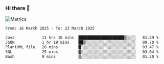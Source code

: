 ### Hi there 👋

![Metrics](https://github.com/radoapx/radoapx/blob/main/github-metrics.svg)

<!--START_SECTION:waka-->

```txt
From: 16 March 2025 - To: 23 March 2025

Java            11 hrs 10 mins  ████████████████████▒░░░░   81.59 %
JSON            1 hr 19 mins    ██▒░░░░░░░░░░░░░░░░░░░░░░   09.70 %
PlantUML file   28 mins         █░░░░░░░░░░░░░░░░░░░░░░░░   03.47 %
SQL             25 mins         ▓░░░░░░░░░░░░░░░░░░░░░░░░   03.04 %
Bash            9 mins          ▒░░░░░░░░░░░░░░░░░░░░░░░░   01.20 %
```

<!--END_SECTION:waka-->

<!--
**radoapx/radoapx** is a ✨ _special_ ✨ repository because its `README.md` (this file) appears on your GitHub profile.

Here are some ideas to get you started:

- 🔭 I’m currently working on ...
- 🌱 I’m currently learning ...
- 👯 I’m looking to collaborate on ...
- 🤔 I’m looking for help with ...
- 💬 Ask me about ...
- 📫 How to reach me: ...
- 😄 Pronouns: ...
- ⚡ Fun fact: ...
-->
